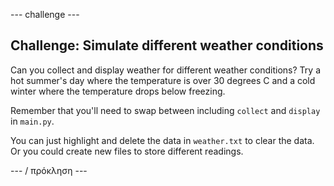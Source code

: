 \--- challenge \---

## Challenge: Simulate different weather conditions

Can you collect and display weather for different weather conditions? Try a hot summer's day where the temperature is over 30 degrees C and a cold winter where the temperature drops below freezing.

Remember that you'll need to swap between including `collect` and `display` in `main.py`.

You can just highlight and delete the data in `weather.txt` to clear the data. Or you could create new files to store different readings.

\--- / πρόκληση \---